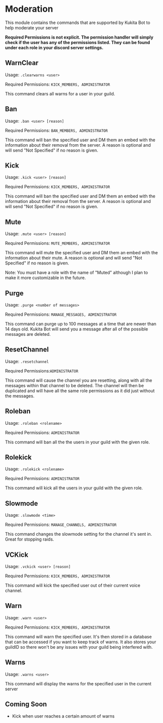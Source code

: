 # Moderation

This module contains the commands that are supported by Kukita Bot to help moderate your server

**Required Permissions is not explicit. The permission handler will simply check if the user has any of the permissions listed. They can be found under each role in your discord server settings.**

## WarnClear

Usage: `.clearwarns <user>`

Required Permissions: `KICK_MEMBERS, ADMINISTRATOR`

This command clears all warns for a user in your guild.

## Ban

Usage: `.ban <user> [reason]`

Required Permissions: `BAN_MEMBERS, ADMINISTRATOR`

This command will ban the specified user and DM them an embed with the information about their removal from the server. A reason is optional and will send "Not Specified" if no reason is given.

## Kick

Usage: `.kick <user> [reason]`

Required Permissions: `KICK_MEMBERS, ADMINISTRATOR`

This command will ban the specified user and DM them an embed with the information about their removal from the server. A reason is optional and will send "Not Specified" if no reason is given.

## Mute

Usage: `.mute <user> [reason]`

Required Permissions: `MUTE_MEMBERS, ADMINISTRATOR`

This command will mute the specified user and DM them an embed with the information about their mute. A reason is optional and will send "Not Specified" if no reason is given.

Note: You must have a role with the name of "Muted" although I plan to make it more customizable in the future.

## Purge

Usage: `.purge <number of messages>`

Required Permissions: `MANAGE_MESSAGES, ADMINISTRATOR`

This command can purge up to 100 messages at a time that are newer than 14 days old. Kukita Bot will send you a message after all of the possible messages are deleted.

## ResetChannel

Usage: `.resetchannel`

Required Permissions:`ADMINISTRATOR`

This command will cause the channel you are resetting, along with all the messages within that channel to be deleted. The channel will then be duplicated and will have all the same role permissions as it did just without the messages.

## Roleban

Usage: `.roleban <rolename>`

Required Permissions: `ADMINISTRATOR`

This command will ban all the the users in your guild with the given role.

## Rolekick

Usage: `.rolekick <rolename>`

Required Permissions: `ADMINISTRATOR`

This command will kick all the users in your guild with the given role.

## Slowmode

Usage: `.slowmode <time>`

Required Permissions: `MANAGE_CHANNELS, ADMINISTRATOR`

This command changes the slowmode setting for the channel it's sent in. Great for stopping raids.

## VCKick

Usage: `.vckick <user> [reason]`

Required Permissions: `KICK_MEMBERS, ADMINISTRATOR`

This command will kick the specified user out of their current voice channel.

## Warn

Usage: `.warn <user>`

Required Permissions: `KICK_MEMBERS, ADMINISTRATOR`

This command will warn the specified user. It's then stored in a database that can be accessed if you want to keep track of warns. It also stores your guildID so there won't be any issues with your guild being interfered with.

## Warns

Usage: `.warns <user>`

This command will display the warns for the specified user in the current server

## Coming Soon

* Kick when user reaches a certain amount of warns

